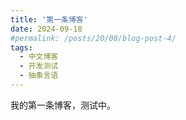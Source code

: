 ```yaml
---
title: '第一条博客'
date: 2024-09-18
#permalink: /posts/20/08/blog-post-4/
tags:
  - 中文博客
  - 开发测试
  - 抽象言语
---
```


我的第一条博客，测试中。

